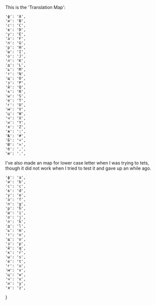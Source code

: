 This is the 'Translation Map': 

    'ф': 'A', 
    'и': 'B', 
    'с': 'C', 
    'в': 'D', 
    'у': 'E', 
    'а': 'F', 
    'п': 'G',
    'р': 'H', 
    'ш': 'I', 
    'о': 'J', 
    'л': 'K', 
    'д': 'L', 
    'ь': 'M', 
    'т': 'N',
    'щ': 'O', 
    'з': 'P', 
    'й': 'Q', 
    'к': 'R', 
    'ы': 'S', 
    'е': 'T', 
    'г': 'U',
    'м': 'V', 
    'ц': 'W', 
    'ч': 'X', 
    'н': 'Y', 
    'я': 'Z',
    'ж': ':',
    '№': '#',
    'Б': '<',
    'Ю': '>',
    'б': ',',
    'ю': '.',


I've also made an map for lower case letter when I was trying to tets, though it did not work when I tried to test it and gave up an while ago. 

    'ф': 'a', 
    'и': 'b', 
    'с': 'c', 
    'в': 'd', 
    'у': 'e', 
    'а': 'f', 
    'п': 'g',
    'р': 'h', 
    'ш': 'i', 
    'о': 'j', 
    'л': 'k', 
    'д': 'l', 
    'ь': 'm', 
    'т': 'n',
    'щ': 'o', 
    'з': 'p', 
    'й': 'q', 
    'к': 'r', 
    'ы': 's', 
    'е': 't', 
    'г': 'u',
    'м': 'v', 
    'ц': 'w', 
    'ч': 'x', 
    'н': 'y', 
    'я': 'z',
}
